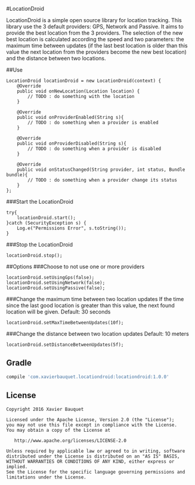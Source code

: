 #LocationDroid

LocationDroid is a simple open source library for location tracking. This library use the 3 default providers: GPS, Network and Passive. It aims to provide the best location from the 3 providers. The selection of the new best location is calculated according the speed and two parameters: the maximum time between updates (if the last best location is older than this value the next location from the providers become the new best location) and the distance between two locations.

##Use

```
LocationDroid locationDroid = new LocationDroid(context) {
    @Override
    public void onNewLocation(Location location) {
        // TODO : do something with the location
    }
    
    @Override
    public void onProviderEnabled(String s){
        // TODO : do something when a provider is enabled
    }
    
    @Override
    public void onProviderDisabled(String s){
        // TODO : do something when a provider is disabled
    }
    
    @Override
    public void onStatusChanged(String provider, int status, Bundle bundle){
        // TODO : do something when a provider change its status
    }
};
```

###Start the LocationDroid
```
try{
    locationDroid.start();
}catch (SecurityException s) {
    Log.e("Permissions Error", s.toString());
}
```

###Stop the LocationDroid
```
locationDroid.stop();
```

##Options
###Choose to not use one or more providers
```
locationDroid.setUsingGps(false);
locationDroid.setUsingNetwork(false);
locationDroid.setUsingPassive(false);
```

###Change the maximum time between two location updates
If the time since the last good location is greater than this value, the next found location will be given.
Default: 30 seconds
```
locationDroid.setMaxTimeBetweenUpdates(10f);
```

###Change the distance between two location updates
Default: 10 meters
```
locationDroid.setDistanceBetweenUpdates(5f);
```


Gradle
--------

```groovy
compile 'com.xavierbauquet.locationdroid:locationdroid:1.0.0'
```

License
--------

    Copyright 2016 Xavier Bauquet

    Licensed under the Apache License, Version 2.0 (the "License");
    you may not use this file except in compliance with the License.
    You may obtain a copy of the License at

       http://www.apache.org/licenses/LICENSE-2.0

    Unless required by applicable law or agreed to in writing, software
    distributed under the License is distributed on an "AS IS" BASIS,
    WITHOUT WARRANTIES OR CONDITIONS OF ANY KIND, either express or implied.
    See the License for the specific language governing permissions and
    limitations under the License.
